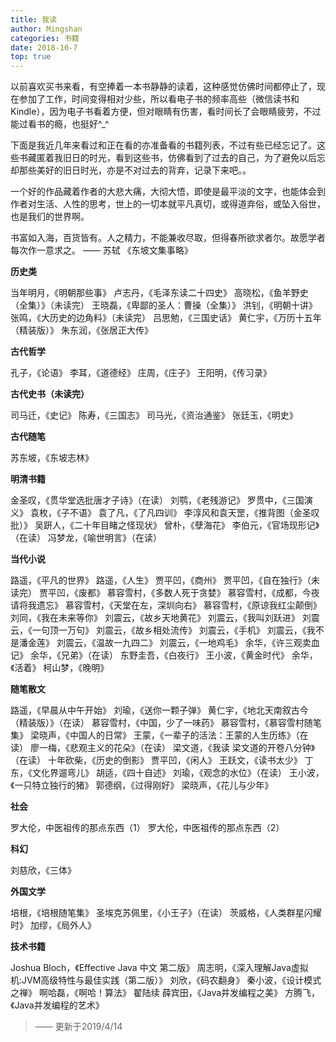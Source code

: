 ```yaml
---
title: 我读
author: Mingshan
categories: 书籍
date: 2018-10-7
top: true
---
```


以前喜欢买书来看，有空捧着一本书静静的读着，这种感觉仿佛时间都停止了，现在参加了工作，时间变得相对少些，所以看电子书的频率高些（微信读书和Kindle），因为电子书看着方便，但对眼睛有伤害，看时间长了会眼睛疲劳，不过能过看书的瘾，也挺好^_^

<!-- more -->

下面是我近几年来看过和正在看的亦准备看的书籍列表，不过有些已经忘记了。这些书藏匿着我旧日的时光，看到这些书，仿佛看到了过去的自己，为了避免以后忘却那些美好的旧日时光，亦是不对过去的背弃，记录下来吧。。

一个好的作品藏着作者的大悲大痛，大彻大悟，即使是最平淡的文字，也能体会到作者对生活、人性的思考，世上的一切本就平凡真切，或得道弃俗，或坠入俗世，也是我们的世界啊。

书富如入海，百货皆有。人之精力，不能兼收尽取，但得春所欲求者尔。故愿学者每次作一意求之。 —— 苏轼 《东坡文集事略》

**历史类**

当年明月，《明朝那些事》
卢志丹，《毛泽东读二十四史》
高晓松，《鱼羊野史（全集）》（未读完）
王晓磊，《卑鄙的圣人：曹操（全集）》
洪钊，《明朝十讲》
张鸣，《大历史的边角料》（未读完）
吕思勉，《三国史话》
黄仁宇，《万历十五年（精装版）》
朱东润，《张居正大传》

**古代哲学**

孔子，《论语》
李耳，《道德经》
庄周，《庄子》
王阳明，《传习录》

**古代史书（未读完）**

司马迁，《史记》
陈寿，《三国志》
司马光，《资治通鉴》
张廷玉，《明史》

**古代随笔**

苏东坡，《东坡志林》

**明清书籍**

金圣叹，《贯华堂选批唐才子诗》（在读）
刘鹗，《老残游记》
罗贯中，《三国演义》
袁枚，《子不语》
袁了凡，《了凡四训》
李淳风和袁天罡，《推背图（金圣叹批）》
吴趼人，《二十年目睹之怪现状》
曾朴，《孽海花》
李伯元，《官场现形记》（在读）
冯梦龙，《喻世明言》（在读）

**当代小说**

路遥，《平凡的世界》
路遥，《人生》
贾平凹，《商州》
贾平凹，《自在独行》（未读完）
贾平凹，《废都》
慕容雪村，《多数人死于贪婪》
慕容雪村，《成都，今夜请将我遗忘》
慕容雪村，《天堂在左，深圳向右》
慕容雪村，《原谅我红尘颠倒》
刘同，《我在未来等你》
刘震云，《故乡天地黄花》
刘震云，《我叫刘跃进》
刘震云，《一句顶一万句》
刘震云，《故乡相处流传》
刘震云，《手机》
刘震云，《我不是潘金莲》
刘震云，《温故一九四二》
刘震云，《一地鸡毛》
余华，《许三观卖血记》
余华，《兄弟》（在读）
东野圭吾，《白夜行》
王小波，《黄金时代》
余华，《活着》
柯山梦，《晚明》

**随笔散文**

路遥，《早晨从中午开始》
刘瑜，《送你一颗子弹》
黄仁宇，《地北天南叙古今（精装版）》（在读）
慕容雪村，《中国，少了一味药》
慕容雪村，《慕容雪村随笔集》
梁晓声，《中国人的日常》
王蒙，《一辈子的活法：王蒙的人生历练》（在读）
廖一梅，《悲观主义的花朵》（在读）
梁文道，《我读 梁文道的开卷八分钟》（在读）
十年砍柴，《历史的倒影》
贾平凹，《闲人》
王跃文，《读书太少》
丁东，《文化界遛弯儿》
胡适，《四十自述》
刘瑜，《观念的水位》（在读）
王小波，《一只特立独行的猪》
郭德纲，《过得刚好》
梁晓声，《花儿与少年》

**社会**

罗大伦，中医祖传的那点东西（1）
罗大伦，中医祖传的那点东西（2）

**科幻**

刘慈欣，《三体》

**外国文学**

培根，《培根随笔集》
圣埃克苏佩里，《小王子》（在读）
茨威格，《人类群星闪耀时》
加缪，《局外人》

**技术书籍**

Joshua Bloch，《Effective Java 中文 第二版》
周志明，《深入理解Java虚拟机:JVM高级特性与最佳实践（第二版）》
刘欣，《码农翻身》
秦小波，《设计模式之禅》
啊哈磊，《啊哈！算法》
翟陆续 薛宾田，《Java并发编程之美》
方腾飞，《Java并发编程的艺术》

> —— 更新于2019/4/14
